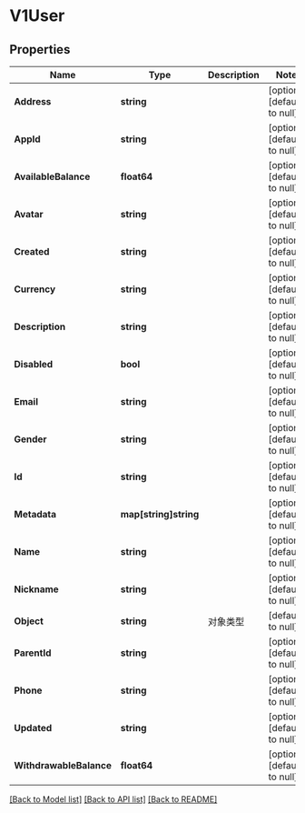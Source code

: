 # V1User

## Properties
Name | Type | Description | Notes
------------ | ------------- | ------------- | -------------
**Address** | **string** |  | [optional] [default to null]
**AppId** | **string** |  | [optional] [default to null]
**AvailableBalance** | **float64** |  | [optional] [default to null]
**Avatar** | **string** |  | [optional] [default to null]
**Created** | **string** |  | [optional] [default to null]
**Currency** | **string** |  | [optional] [default to null]
**Description** | **string** |  | [optional] [default to null]
**Disabled** | **bool** |  | [optional] [default to null]
**Email** | **string** |  | [optional] [default to null]
**Gender** | **string** |  | [optional] [default to null]
**Id** | **string** |  | [optional] [default to null]
**Metadata** | **map[string]string** |  | [optional] [default to null]
**Name** | **string** |  | [optional] [default to null]
**Nickname** | **string** |  | [optional] [default to null]
**Object** | **string** | 对象类型 | [default to null]
**ParentId** | **string** |  | [optional] [default to null]
**Phone** | **string** |  | [optional] [default to null]
**Updated** | **string** |  | [optional] [default to null]
**WithdrawableBalance** | **float64** |  | [optional] [default to null]

[[Back to Model list]](../README.md#documentation-for-models) [[Back to API list]](../README.md#documentation-for-api-endpoints) [[Back to README]](../README.md)


